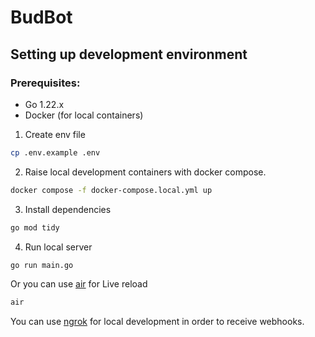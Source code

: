 # BudBot

## Setting up development environment

### Prerequisites:

- Go 1.22.x
- Docker (for local containers)

1. Create env file

```bash
cp .env.example .env
```

2. Raise local development containers with docker compose.

```bash
docker compose -f docker-compose.local.yml up
```

3. Install dependencies

```bash
go mod tidy
```

4. Run local server

```bash
go run main.go
```

Or you can use [air](https://github.com/air-verse/air) for Live reload

```bash
air
```

You can use [ngrok](https://ngrok.com/) for local development in order to receive webhooks.
